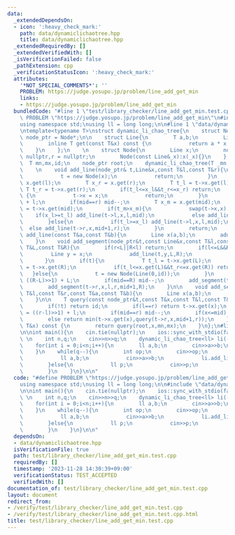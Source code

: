 ```yaml
---
data:
  _extendedDependsOn:
  - icon: ':heavy_check_mark:'
    path: data/dynamiclichaotree.hpp
    title: data/dynamiclichaotree.hpp
  _extendedRequiredBy: []
  _extendedVerifiedWith: []
  _isVerificationFailed: false
  _pathExtension: cpp
  _verificationStatusIcon: ':heavy_check_mark:'
  attributes:
    '*NOT_SPECIAL_COMMENTS*': ''
    PROBLEM: https://judge.yosupo.jp/problem/line_add_get_min
    links:
    - https://judge.yosupo.jp/problem/line_add_get_min
  bundledCode: "#line 1 \"test/library_checker/line_add_get_min.test.cpp\"\n#define\
    \ PROBLEM \"https://judge.yosupo.jp/problem/line_add_get_min\"\n#include<bits/stdc++.h>\n\
    using namespace std;\nusing ll = long long;\n\n#line 1 \"data/dynamiclichaotree.hpp\"\
    \ntemplate<typename T>\nstruct dynamic_li_chao_tree{\n    struct Node;\n    using\
    \ node_ptr = Node*;\n\n    struct Line{\n        T a,b;\n        Line(T _a,T _b):a(_a),b(_b){}\n\
    \        inline T get(const T&x) const {\n            return a * x + b;\n    \
    \    }\n    };\n    \n    struct Node{\n        Line x;\n        node_ptr l =\
    \ nullptr,r = nullptr;\n        Node(const Line&_x):x(_x){}\n    };\n    \n  \
    \  T mn,mx,id;\n    node_ptr root;\n    dynamic_li_chao_tree(T _mn,T _mx, T _id):mn(_mn),mx(_mx),id(_id),root(nullptr){}\n\
    \    \n    void add_line(node_ptr& t,Line&x,const T&l,const T&r){\n        if(!t){\n\
    \            t = new Node(x);\n            return;\n        }\n        T x_l =\
    \ x.get(l);\n        T x_r = x.get(r);\n        T t_l = t->x.get(l);\n       \
    \ T t_r = t->x.get(r);\n        if(t_l<=x_l&&t_r<=x_r) return;\n        if(x_l<=t_l&&x_r<=t_r)\
    \ {\n            t->x = x;\n            return;\n        }\n        T mid = ((r-l)>>1)\
    \ + l;\n        if(mid==r) mid--;\n        T x_m = x.get(mid);\n        T t_m\
    \ = t->x.get(mid);\n        if(t_m>x_m){\n            swap(t->x,x);\n        \
    \    if(x_l>=t_l) add_line(t->l,x,l,mid);\n            else add_line(t->r,x,mid+1,r);\n\
    \        }else{\n            if(t_l>=x_l) add_line(t->l,x,l,mid);\n          \
    \  else add_line(t->r,x,mid+1,r);\n        }\n        return;\n    }\n    void\
    \ add_line(const T&a,const T&b){\n        Line x(a,b);\n        add_line(root,x,mn,mx);\n\
    \    }\n    void add_segment(node_ptr&t,const Line&x,const T&l,const T&r,const\
    \ T&L,const T&R){\n        if(r<L||R<l) return;\n        if(l<=L&&R<=r){\n   \
    \         Line y = x;\n            add_line(t,y,L,R);\n            return;\n \
    \       }\n        if(t){\n            T t_l = t->x.get(L);\n            T t_r\
    \ = t->x.get(R);\n            if(t_l<=x.get(L)&&t_r<=x.get(R)) return;\n     \
    \   }else{\n            t = new Node(Line(0,id));\n        }\n        T mid =\
    \ ((R-L)>>1) + L;\n        if(mid==R) mid--;\n        add_segment(t->l,x,l,r,L,mid);\n\
    \        add_segment(t->r,x,l,r,mid+1,R);\n    }\n\n    void add_segment(const\
    \ T&l,const T&r,const T&a,const T&b){\n        Line x(a,b);\n        add_segment(root,x,l,r-1,mn,mx);\n\
    \    }\n\n    T query(const node_ptr&t,const T&x,const T&l,const T&r) const {\n\
    \        if(!t) return id;\n        if(l==r) return t->x.get(x);\n        T mid\
    \ = ((r-l)>>1) + l;\n        if(mid==r) mid--;\n        if(x<=mid) return min(t->x.get(x),query(t->l,x,l,mid));\n\
    \        else return min(t->x.get(x),query(t->r,x,mid+1,r));\n    }\n    T query(const\
    \ T&x) const {\n        return query(root,x,mn,mx);\n    }\n};\n#line 7 \"test/library_checker/line_add_get_min.test.cpp\"\
    \n\nint main(){\n    cin.tie(nullptr);\n    ios::sync_with_stdio(false);\n   \
    \ \n    int n,q;\n    cin>>n>>q;\n    dynamic_li_chao_tree<ll> li(-1e9,1e9,9e18);\n\
    \    for(int i = 0;i<n;i++){\n        ll a,b;\n        cin>>a>>b;\n        li.add_line(a,b);\n\
    \    }\n    while(q--){\n        int op;\n        cin>>op;\n        if(op==0){\n\
    \            ll a,b;\n            cin>>a>>b;\n            li.add_line(a,b);\n\
    \        }else{\n            ll p;\n            cin>>p;\n            cout<<li.query(p)<<endl;\n\
    \        }\n    }\n}\n\n"
  code: "#define PROBLEM \"https://judge.yosupo.jp/problem/line_add_get_min\"\n#include<bits/stdc++.h>\n\
    using namespace std;\nusing ll = long long;\n\n#include \"data/dynamiclichaotree.hpp\"\
    \n\nint main(){\n    cin.tie(nullptr);\n    ios::sync_with_stdio(false);\n   \
    \ \n    int n,q;\n    cin>>n>>q;\n    dynamic_li_chao_tree<ll> li(-1e9,1e9,9e18);\n\
    \    for(int i = 0;i<n;i++){\n        ll a,b;\n        cin>>a>>b;\n        li.add_line(a,b);\n\
    \    }\n    while(q--){\n        int op;\n        cin>>op;\n        if(op==0){\n\
    \            ll a,b;\n            cin>>a>>b;\n            li.add_line(a,b);\n\
    \        }else{\n            ll p;\n            cin>>p;\n            cout<<li.query(p)<<endl;\n\
    \        }\n    }\n}\n\n"
  dependsOn:
  - data/dynamiclichaotree.hpp
  isVerificationFile: true
  path: test/library_checker/line_add_get_min.test.cpp
  requiredBy: []
  timestamp: '2023-11-28 14:30:39+09:00'
  verificationStatus: TEST_ACCEPTED
  verifiedWith: []
documentation_of: test/library_checker/line_add_get_min.test.cpp
layout: document
redirect_from:
- /verify/test/library_checker/line_add_get_min.test.cpp
- /verify/test/library_checker/line_add_get_min.test.cpp.html
title: test/library_checker/line_add_get_min.test.cpp
---
```

